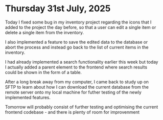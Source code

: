 # Thursday 31st July, 2025

Today I fixed some bug in my inventory project regarding the icons that I added to the project the day before, so that a user can edit a single item or delete a single item from the inventory.

I also implemented a feature to save the edited data to the database or abort the process and instead go back to the list of current items in the inventory.

I had already implemented a search functionality earlier this week but today I actually added a parent element to the frontend where search results could be shown in the form of a table.

After a long break away from my computer, I came back to study up on SFTP to learn about how I can download the current database from the remote server onto my local machine for futher testing of the newly implemented features.

Tomorrow will probably consist of further testing and optimising the current frontend codebase - and there is plenty of room for improvenment
